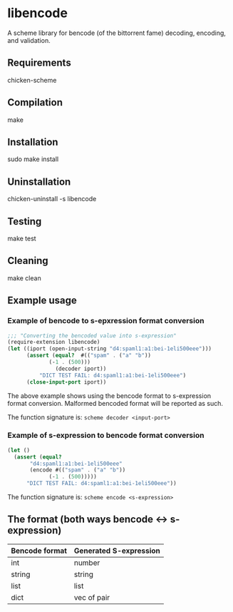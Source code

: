 # libencode

A scheme library for bencode (of the bittorrent fame) decoding,
encoding, and validation.

## Requirements
chicken-scheme

## Compilation
make

## Installation
sudo make install

## Uninstallation
chicken-uninstall -s libencode

## Testing
make test

## Cleaning
make clean

## Example usage

### Example of bencode to s-epxression format conversion

```scheme
;;; "Converting the bencoded value into s-expression"
(require-extension libencode)
(let ((iport (open-input-string "d4:spaml1:a1:bei-1eli500eee")))
      (assert (equal?  #(("spam" . ("a" "b"))
			 (-1 . (500)))
		       (decoder iport))
	      "DICT TEST FAIL: d4:spaml1:a1:bei-1eli500eee")
      (close-input-port iport))
```

The above example shows using the bencode format to s-expression format
conversion. Malformed bencoded format will be reported as such.

The function signature is: ```scheme decoder <input-port> ```

### Example of s-expression to bencode format conversion

```scheme
(let ()
  (assert (equal?
	   "d4:spaml1:a1:bei-1eli500eee"
	   (encode #(("spam" . ("a" "b"))
		     (-1 . (500)))))
	  "DICT TEST FAIL: d4:spaml1:a1:bei-1eli500eee"))
```

The function signature is: ```scheme encode <s-expression>```

## The format (both ways bencode <-> s-expression)
|Bencode format | Generated S-expression|
| ------------	| --------------------- |
|int            | number		|
|string         | string		|
|list           | list			|
|dict           | vec of pair	|
